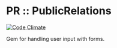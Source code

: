PR  :: PublicRelations
======================
[![Code Climate](https://codeclimate.com/github/JonRowe/pr.png)](https://codeclimate.com/github/JonRowe/pr)
 
Gem for handling user input with forms.
